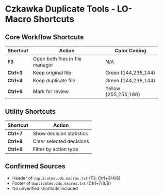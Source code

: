# Czkawka Duplicate Tools - LO-Macro Shortcuts

## Core Workflow Shortcuts
| Shortcut      | Action                                  | Color Coding     |
|---------------|-----------------------------------------|------------------|
| **F3**        | Open both files in file manager         | N/A              |
| **Ctrl+3**    | Keep original file                      | Green (144,238,144) |
| **Ctrl+4**    | Keep duplicate file                     | Green (144,238,144) |
| **Ctrl+6**    | Mark for review                         | Yellow (255,255,180) |

## Utility Shortcuts
| Shortcut      | Action                          |
|---------------|---------------------------------|
| **Ctrl+7**    | Show decision statistics        |
| **Ctrl+8**    | Clear selected decisions        |
| **Ctrl+9**    | Filter by action type           |

## Confirmed Sources
- Header of `duplicates.ods.macros.txt` (F3, Ctrl+3/4/6)
- Footer of `duplicates.ods.macros.txt` (Ctrl+7/8/9)
- No unverified shortcuts included
